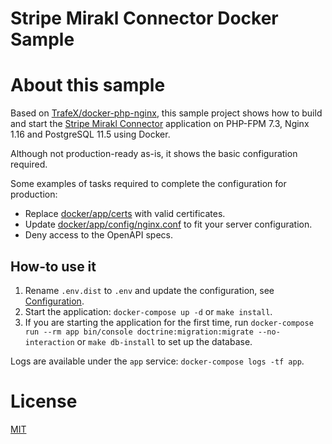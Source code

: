 Stripe Mirakl Connector Docker Sample
=======================


# About this sample

Based on [TrafeX/docker-php-nginx](https://github.com/TrafeX/docker-php-nginx), this sample project shows how to build and start the [Stripe Mirakl Connector](https://github.com/stripe/stripe-mirakl-connector) application on PHP-FPM 7.3, Nginx 1.16 and PostgreSQL 11.5 using Docker.

Although not production-ready as-is, it shows the basic configuration required.

Some examples of tasks required to complete the configuration for production:
- Replace [docker/app/certs](https://github.com/stripe/stripe-mirakl-connector-docker-sample/tree/master/docker/app/certs) with valid certificates.
- Update [docker/app/config/nginx.conf](https://github.com/stripe/stripe-mirakl-connector-docker-sample/blob/master/docker/app/config/nginx.conf) to fit your server configuration.
- Deny access to the OpenAPI specs.

## How-to use it

1. Rename `.env.dist` to `.env` and update the configuration, see [Configuration](https://stripe.com/docs/plugins/mirakl/configuration).
2. Start the application: `docker-compose up -d` or `make install`.
3. If you are starting the application for the first time, run `docker-compose run --rm app bin/console doctrine:migration:migrate --no-interaction` or `make db-install` to set up the database.

Logs are available under the `app` service: `docker-compose logs -tf app`.


# License

[MIT](LICENSE.md)
